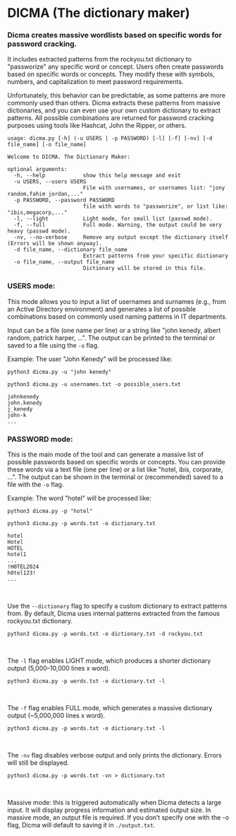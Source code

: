 # DICMA (The dictionary maker)

### Dicma creates massive wordlists based on specific words for password cracking.

It includes extracted patterns from the rockyou.txt dictionary to "passworize" any specific word or concept.
Users often create passwords based on specific words or concepts. They modify these with symbols, numbers, and capitalization to meet password requirements.

Unfortunately, this behavior can be predictable, as some patterns are more commonly used than others. Dicma extracts these patterns from massive dictionaries, and you can even use your own custom dictionary to extract patterns. All possible combinations are returned for password cracking purposes using tools like Hashcat, John the Ripper, or others.

```
usage: dicma.py [-h] (-u USERS | -p PASSWORD) [-l] [-f] [-nv] [-d file_name] [-o file_name]

Welcome to DICMA. The Dictionary Maker:

optional arguments:
  -h, --help            show this help message and exit
  -u USERS, --users USERS
                        File with usernames, or usernames list: "jony random,fahim jordan,..."
  -p PASSWORD, --password PASSWORD
                        file with words to "passworize", or list like: "ibis,megacorp,..."
  -l, --light           Light mode, for small list (passwd mode).
  -f, --full            Full mode. Warning, the output could be very heavy (passwd mode).
  -nv, --no-verbose     Remove any output except the dictionary itself (Errors will be shown anyway).
  -d file_name, --dictionary file_name
                        Extract patterns from your specific dictionary
  -o file_name, --output file_name
                        Dictionary will be stored in this file.
```

### USERS mode:

This mode allows you to input a list of usernames and surnames (e.g., from an Active Directory environment) and generates a list of possible combinations based on commonly used naming patterns in IT departments.

Input can be a file (one name per line) or a string like "john kenedy, albert random, patrick harper, ...".
The output can be printed to the terminal or saved to a file using the `-o` flag.

Example: The user "John Kenedy" will be processed like:

`python3 dicma.py -u "john kenedy"`

`python3 dicma.py -u usernames.txt -o possible_users.txt`
```
johnkenedy
john.kenedy
j_kenedy
john-k
...
```


### PASSWORD mode:

This is the main mode of the tool and can generate a massive list of possible passwords based on specific words or concepts. You can provide these words via a text file (one per line) or a list like "hotel, ibis, corporate, ...".
The output can be shown in the terminal or (recommended) saved to a file with the `-o` flag.

Example: The word "hotel" will be processed like:

`python3 dicma.py -p "hotel"`

`python3 dicma.py -p words.txt -o dictionary.txt`
```
hotel
Hotel
HOTEL
hotel1
...
!H0TEL2024
h0tel123!
...
```

<br>

Use the `--dictionary` flag to specify a custom dictionary to extract patterns from.
By default, Dicma uses internal patterns extracted from the famous rockyou.txt dictionary.

`python3 dicma.py -p words.txt -o dictionary.txt -d rockyou.txt`

<br>

The `-l` flag enables LIGHT mode, which produces a shorter dictionary output (5,000–10,000 lines x word). 

`python3 dicma.py -p words.txt -o dictionary.txt -l`

<br>

The `-f` flag enables FULL mode, which generates a massive dictionary output (~5,000,000 lines x word).

`python3 dicma.py -p words.txt -o dictionary.txt -l`

<br>

The `-nv` flag disables verbose output and only prints the dictionary. Errors will still be displayed.

`python3 dicma.py -p words.txt -vn > dictionary.txt`

<br>

Massive mode: this is triggered automatically when Dicma detects a large input. It will display progress information and estimated output size.
In massive mode, an output file is required. If you don’t specify one with the -o flag, Dicma will default to saving it in `./output.txt`.
